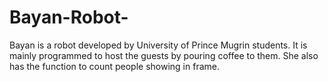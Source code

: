 # Bayan-Robot-
Bayan is a robot developed by University of Prince Mugrin students. It is mainly programmed to host the guests by pouring coffee to them. She also has the function to count people showing in frame.
